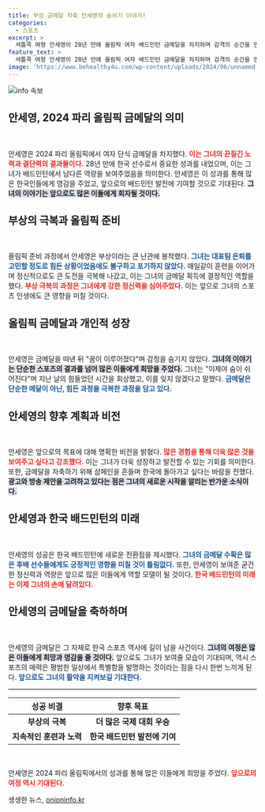 ```yaml
---
title: 부상 금메달 자축 안세영의 숨쉬기 이야기!
categories:
  - 스포츠
excerpt: >
  셔틀콕 여왕 안세영이 28년 만에 올림픽 여자 배드민턴 금메달을 차지하며 감격의 순간을 만끽했다. 부상 속에서도 포기하지 않은 그의 여정, 이제 광고 제안도 수락할 의사를 밝혔다!
feature_text: >
  셔틀콕 여왕 안세영이 28년 만에 올림픽 여자 배드민턴 금메달을 차지하며 감격의 순간을 만끽했다. 부상 속에서도 포기하지 않은 그의 여정, 이제 광고 제안도 수락할 의사를 밝혔다!
image: 'https://www.behealthy4u.com/wp-content/uploads/2024/06/unnamed-file.png'
---
```


<p><img src="https://www.behealthy4u.com/wp-content/uploads/2024/06/unnamed-file.png" alt="info 속보" /></p>

<h2 data-ke-size="size26">안세영, 2024 파리 올림픽 금메달의 의미</h2>

<p data-ke-size="size16">&nbsp;</p>

<p>안세영은 2024 파리 올림픽에서 여자 단식 금메달을 차지했다. <b><span style="color: #ee2323;">이는 그녀의 끈질긴 노력과 결단력의 결과물이다.</span></b> 28년 만에 한국 선수로서 중요한 성과를 내었으며, 이는 그녀가 배드민턴에서 남다른 역량을 보여주었음을 의미한다. 안세영은 이 성과를 통해 많은 한국인들에게 영감을 주었고, 앞으로의 배드민턴 발전에 기여할 것으로 기대된다. <b><span style="background-color: #21538527;">그녀의 이야기는 앞으로도 많은 이들에게 회자될 것이다.</span></b></p>

<h2 data-ke-size="size26">부상의 극복과 올림픽 준비</h2>

<p data-ke-size="size16">&nbsp;</p>

<p>올림픽 준비 과정에서 안세영은 부상이라는 큰 난관에 봉착했다. <b><span style="color: #1a5490;">그녀는 대표팀 은퇴를 고민할 정도로 힘든 상황이었음에도 불구하고 포기하지 않았다.</span></b> 매일같이 훈련을 이어가며 정신적으로도 큰 도전을 극복해 나갔고, 이는 그녀의 금메달 획득에 결정적인 역할을 했다. <b><span style="color: #ee2323;">부상 극복의 과정은 그녀에게 강한 정신력을 심어주었다.</span></b> 이는 앞으로 그녀의 스포츠 인생에도 큰 영향을 미칠 것이다.</p>

<h2 data-ke-size="size26">올림픽 금메달과 개인적 성장</h2>

<p data-ke-size="size16">&nbsp;</p>

<p>안세영은 금메달을 따낸 뒤 "꿈이 이루어졌다"며 감정을 숨기지 않았다. <b><span style="background-color: #21538527;">그녀의 이야기는 단순한 스포츠의 결과를 넘어 많은 이들에게 희망을 주었다.</span></b> 그녀는 "이제야 숨이 쉬어진다"며 지난 날의 힘들었던 시간을 회상했고, 이를 잊지 않겠다고 말했다. <b><span style="color: #1a5490;">금메달은 단순한 메달이 아닌, 힘든 과정을 극복한 과정을 담고 있다.</span></b></p>

<h2 data-ke-size="size26">안세영의 향후 계획과 비전</h2>

<p data-ke-size="size16">&nbsp;</p>

<p>안세영은 앞으로의 목표에 대해 명확한 비전을 밝혔다. <b><span style="color: #ee2323;">많은 경험을 통해 더욱 많은 것을 보여주고 싶다고 강조했다.</span></b> 이는 그녀가 더욱 성장하고 발전할 수 있는 기회를 의미한다. 또한, 금메달을 자축하기 위해 샴페인을 흔들며 한국에 돌아가고 싶다는 바람을 전했다. <b><span style="background-color: #21538527;">광고와 방송 제안을 고려하고 있다는 점은 그녀의 새로운 시작을 알리는 반가운 소식이다.</span></b> </p>

<h2 data-ke-size="size26">안세영과 한국 배드민턴의 미래</h2>

<p data-ke-size="size16">&nbsp;</p>

<p>안세영의 성공은 한국 배드민턴에 새로운 전환점을 제시했다. <b><span style="color: #1a5490;">그녀의 금메달 수확은 많은 후배 선수들에게도 긍정적인 영향을 미칠 것이 틀림없다.</span></b> 또한, 안세영이 보여준 굳건한 정신력과 역량은 앞으로 많은 이들에게 역할 모델이 될 것이다. <b><span style="color: #ee2323;">한국 배드민턴의 미래는 이제 그녀의 손에 달려있다.</span></b></p>

<h2 data-ke-size="size26">안세영의 금메달을 축하하며</h2>

<p data-ke-size="size16">&nbsp;</p>

<p>안세영의 금메달은 그 자체로 한국 스포츠 역사에 길이 남을 사건이다. <b><span style="background-color: #21538527;">그녀의 여정은 많은 이들에게 희망과 영감을 줄 것이다.</span></b> 앞으로도 그녀가 보여줄 모습이 기대되며, 역시 스포츠의 매력은 평범한 일상에서 특별함을 발명하는 것이라는 점을 다시 한번 느끼게 된다. <b><span style="color: #1a5490;">앞으로도 그녀의 활약을 지켜보길 기대한다.</span></b></p>

<hr style="height: 1px; border: none; border-top: 1px solid #ccc;">

<table style="width: 100%; border-collapse: collapse;">
    <thead>
        <tr>
            <th style="text-align: center; height: 30px;"><b>성공 비결</b></th>
            <th style="text-align: center; height: 30px;"><b>향후 목표</b></th>
        </tr>
    </thead>
    <tbody>
        <tr>
            <td style="text-align: center; height: 30px;"><b>부상의 극복</b></td>
            <td style="text-align: center; height: 30px;"><b>더 많은 국제 대회 우승</b></td>
        </tr>
        <tr>
            <td style="text-align: center; height: 30px;"><b>지속적인 훈련과 노력</b></td>
            <td style="text-align: center; height: 30px;"><b>한국 배드민턴 발전에 기여</b></td>
        </tr>
    </tbody>
</table>

<p data-ke-size="size16">&nbsp;</p>

<p>안세영은 2024 파리 올림픽에서의 성과를 통해 많은 이들에게 희망을 주었다. <b><span style="color: #ee2323;">앞으로의 여정 역시 기대된다.</span></b></p>
생생한 뉴스, <a href="https://onioninfo.kr" rel="dofollow">onioninfo.kr</a>


